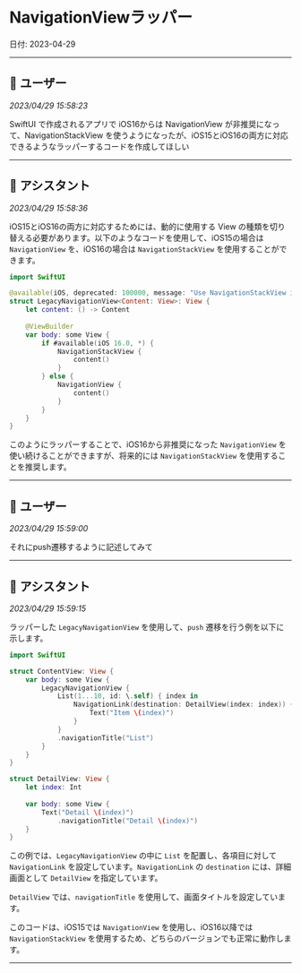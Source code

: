 # NavigationViewラッパー

日付: 2023-04-29

---

## 👤 ユーザー
*2023/04/29 15:58:23*

SwiftUI で作成されるアプリで iOS16からは NavigationView が非推奨になって、NavigationStackView を使うようになったが、iOS15とiOS16の両方に対応できるようなラッパーするコードを作成してほしい

---

## 🤖 アシスタント
*2023/04/29 15:58:36*

iOS15とiOS16の両方に対応するためには、動的に使用する View の種類を切り替える必要があります。以下のようなコードを使用して、iOS15の場合は `NavigationView` を、iOS16の場合は `NavigationStackView` を使用することができます。

```swift
import SwiftUI

@available(iOS, deprecated: 100000, message: "Use NavigationStackView instead")
struct LegacyNavigationView<Content: View>: View {
    let content: () -> Content
    
    @ViewBuilder
    var body: some View {
        if #available(iOS 16.0, *) {
            NavigationStackView {
                content()
            }
        } else {
            NavigationView {
                content()
            }
        }
    }
}
```

このようにラッパーすることで、iOS16から非推奨になった `NavigationView` を使い続けることができますが、将来的には `NavigationStackView` を使用することを推奨します。

---

## 👤 ユーザー
*2023/04/29 15:59:00*

それにpush遷移するように記述してみて

---

## 🤖 アシスタント
*2023/04/29 15:59:15*

ラッパーした `LegacyNavigationView` を使用して、`push` 遷移を行う例を以下に示します。

```swift
import SwiftUI

struct ContentView: View {
    var body: some View {
        LegacyNavigationView {
            List(1...10, id: \.self) { index in
                NavigationLink(destination: DetailView(index: index)) {
                    Text("Item \(index)")
                }
            }
            .navigationTitle("List")
        }
    }
}

struct DetailView: View {
    let index: Int
    
    var body: some View {
        Text("Detail \(index)")
            .navigationTitle("Detail \(index)")
    }
}
```

この例では、`LegacyNavigationView` の中に `List` を配置し、各項目に対して `NavigationLink` を設定しています。`NavigationLink` の `destination` には、詳細画面として `DetailView` を指定しています。

`DetailView` では、`navigationTitle` を使用して、画面タイトルを設定しています。

このコードは、iOS15では `NavigationView` を使用し、iOS16以降では `NavigationStackView` を使用するため、どちらのバージョンでも正常に動作します。

---
